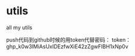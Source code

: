 # utils
all my utils

push代码到github时候的用token代替密码：
    token：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
